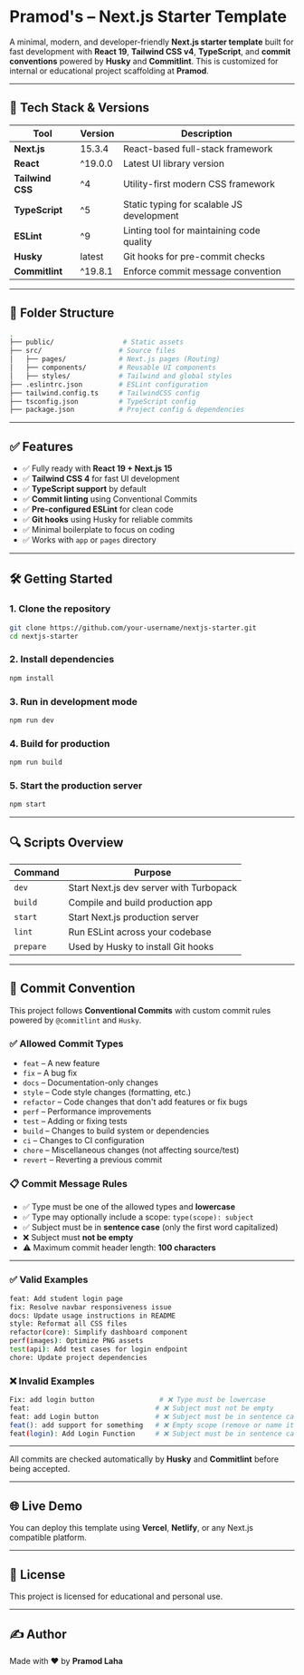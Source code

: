 # Pramod's – Next.js Starter Template

A minimal, modern, and developer-friendly **Next.js starter template** built for fast development with **React 19**, **Tailwind CSS v4**, **TypeScript**, and **commit conventions** powered by **Husky** and **Commitlint**. This is customized for internal or educational project scaffolding at **Pramod**.

---

## 🚀 Tech Stack & Versions

| Tool               | Version       | Description                                      |
|--------------------|---------------|--------------------------------------------------|
| **Next.js**        | 15.3.4        | React-based full-stack framework                |
| **React**          | ^19.0.0       | Latest UI library version                       |
| **Tailwind CSS**   | ^4            | Utility-first modern CSS framework              |
| **TypeScript**     | ^5            | Static typing for scalable JS development       |
| **ESLint**         | ^9            | Linting tool for maintaining code quality       |
| **Husky**          | latest        | Git hooks for pre-commit checks                 |
| **Commitlint**     | ^19.8.1       | Enforce commit message convention               |

---

## 📁 Folder Structure

```bash
.
├── public/                 # Static assets
├── src/                   # Source files
│   ├── pages/             # Next.js pages (Routing)
│   ├── components/        # Reusable UI components
│   ├── styles/            # Tailwind and global styles
├── .eslintrc.json         # ESLint configuration
├── tailwind.config.ts     # TailwindCSS config
├── tsconfig.json          # TypeScript config
├── package.json           # Project config & dependencies
```

---

## ✅ Features

- ✅ Fully ready with **React 19 + Next.js 15**
- ✅ **Tailwind CSS 4** for fast UI development
- ✅ **TypeScript support** by default
- ✅ **Commit linting** using Conventional Commits
- ✅ **Pre-configured ESLint** for clean code
- ✅ **Git hooks** using Husky for reliable commits
- ✅ Minimal boilerplate to focus on coding
- ✅ Works with `app` or `pages` directory

---

## 🛠️ Getting Started

### 1. Clone the repository

```bash
git clone https://github.com/your-username/nextjs-starter.git
cd nextjs-starter
```

### 2. Install dependencies

```bash
npm install
```

### 3. Run in development mode

```bash
npm run dev
```

### 4. Build for production

```bash
npm run build
```

### 5. Start the production server

```bash
npm start
```

---

## 🔍 Scripts Overview

| Command     | Purpose                                  |
|-------------|-------------------------------------------|
| `dev`       | Start Next.js dev server with Turbopack   |
| `build`     | Compile and build production app          |
| `start`     | Start Next.js production server           |
| `lint`      | Run ESLint across your codebase           |
| `prepare`   | Used by Husky to install Git hooks        |

---

## 🧩 Commit Convention

This project follows **Conventional Commits** with custom commit rules powered by `@commitlint` and `Husky`.

### ✅ Allowed Commit Types

- `feat` – A new feature
- `fix` – A bug fix
- `docs` – Documentation-only changes
- `style` – Code style changes (formatting, etc.)
- `refactor` – Code changes that don't add features or fix bugs
- `perf` – Performance improvements
- `test` – Adding or fixing tests
- `build` – Changes to build system or dependencies
- `ci` – Changes to CI configuration
- `chore` – Miscellaneous changes (not affecting source/test)
- `revert` – Reverting a previous commit

### 📋 Commit Message Rules

- ✅ Type must be one of the allowed types and **lowercase**
- ✅ Type may optionally include a scope: `type(scope): subject`
- ✅ Subject must be in **sentence case** (only the first word capitalized)
- ❌ Subject must **not be empty**
- ⚠️ Maximum commit header length: **100 characters**

---

### ✅ Valid Examples

```bash
feat: Add student login page
fix: Resolve navbar responsiveness issue
docs: Update usage instructions in README
style: Reformat all CSS files
refactor(core): Simplify dashboard component
perf(images): Optimize PNG assets
test(api): Add test cases for login endpoint
chore: Update project dependencies
```

### ❌ Invalid Examples

```bash
Fix: add login button                # ❌ Type must be lowercase
feat:                               # ❌ Subject must not be empty
feat: add Login button              # ❌ Subject must be in sentence case
feat(): add support for something   # ❌ Empty scope (remove or name it)
feat(login): Add Login Function     # ❌ Subject must be in sentence case, not Title Case
```

---

All commits are checked automatically by **Husky** and **Commitlint** before being accepted.


---

## 🌐 Live Demo

You can deploy this template using **Vercel**, **Netlify**, or any Next.js compatible platform.

---

## 📌 License

This project is licensed for educational and personal use.

---

## ✍️ Author

Made with ❤️ by **Pramod Laha**
